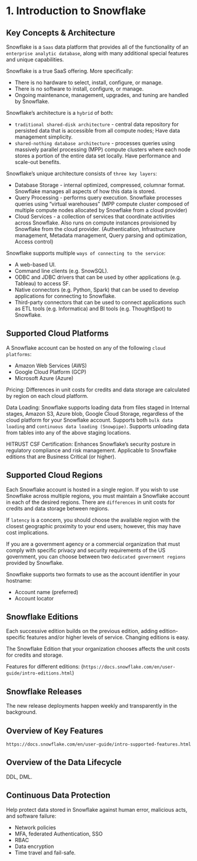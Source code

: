 # 1. Introduction to Snowflake

## Key Concepts & Architecture
Snowflake is a `Saas` data platform that provides all of the functionality of an `enterprise analytic database`, along with many additional special features and unique capabilities.

Snowflake is a true SaaS offering. More specifically:
- There is no hardware to select, install, configure, or manage.
- There is no software to install, configure, or manage.
- Ongoing maintenance, management, upgrades, and tuning are handled by Snowflake.

Snowflake’s architecture is a `hybrid` of both:
- `traditional shared-disk architecture` - central data repository for persisted data that is accessible from all compute nodes; Have data management simplicity.  
- `shared-nothing database architecture` - processes queries using massively parallel processing (MPP) compute clusters where each node stores a portion of the entire data set locally. Have performance and scale-out benefits. 

Snowflake’s unique architecture consists of `three key layers`:
- Database Storage - internal optimized, compressed, columnar format. Snowflake manages all aspects of how this data is stored. 
- Query Processing - performs query execution. Snowflake processes queries using “virtual warehouses” (MPP compute cluster composed of multiple compute nodes allocated by Snowflake from a cloud provider)
- Cloud Services - a collection of services that coordinate activities across Snowflake. Also runs on compute instances provisioned by Snowflake from the cloud provider. (Authentication, Infrastructure management, Metadata management, Query parsing and optimization, Access control)

Snowflake supports multiple `ways of connecting to the service`:
- A web-based UI.
- Command line clients (e.g. SnowSQL).
- ODBC and JDBC drivers that can be used by other applications (e.g. Tableau) to access SF.
- Native connectors (e.g. Python, Spark) that can be used to develop applications for connecting to Snowflake.
- Third-party connectors that can be used to connect applications such as ETL tools (e.g. Informatica) and BI tools (e.g. ThoughtSpot) to Snowflake.

## Supported Cloud Platforms
A Snowflake account can be hosted on any of the following `cloud platforms`:
- Amazon Web Services (AWS)
- Google Cloud Platform (GCP)
- Microsoft Azure (Azure)

Pricing: Differences in unit costs for credits and data storage are calculated by region on each cloud platform. 

Data Loading: Snowflake supports loading data from files staged in Internal stages, Amazon S3, Azure blob, Google Cloud Storage, regardless of the cloud platform for your Snowflake account. Supports both `bulk data loading` and `continuous data loading (Snowpipe)`. Supports unloading data from tables into any of the above staging locations.

HITRUST CSF Certification: Enhances Snowflake’s security posture in regulatory compliance and risk management. Applicable to Snowflake editions that are Business Critical (or higher). 

## Supported Cloud Regions
Each Snowflake account is hosted in a single region. If you wish to use Snowflake across multiple regions, you must maintain a Snowflake account in each of the desired regions. There are `differences` in unit costs for credits and data storage between regions.

If `latency` is a concern, you should choose the available region with the closest geographic proximity to your end users; however, this may have cost implications.

If you are a government agency or a commercial organization that must comply with specific privacy and security requirements of the US government, you can choose between two `dedicated government regions` provided by Snowflake.

Snowflake supports two formats to use as the account identifier in your hostname:
- Account name (preferred)
- Account locator

## Snowflake Editions
Each successive edition builds on the previous edition, adding edition-specific features and/or higher levels of service. Changing editions is easy.

The Snowflake Edition that your organization chooses affects the unit costs for credits and storage. 

Features for different editions: (`https://docs.snowflake.com/en/user-guide/intro-editions.html`)

## Snowflake Releases
The new release deployments happen weekly and transparently in the background.

## Overview of Key Features
`https://docs.snowflake.com/en/user-guide/intro-supported-features.html`

## Overview of the Data Lifecycle
DDL, DML. 

## Continuous Data Protection
Help protect data stored in Snowflake against human error, malicious acts, and software failure: 
- Network policies
- MFA, federated Authentication, SSO
- RBAC
- Data encryption
- Time travel and fail-safe. 






















